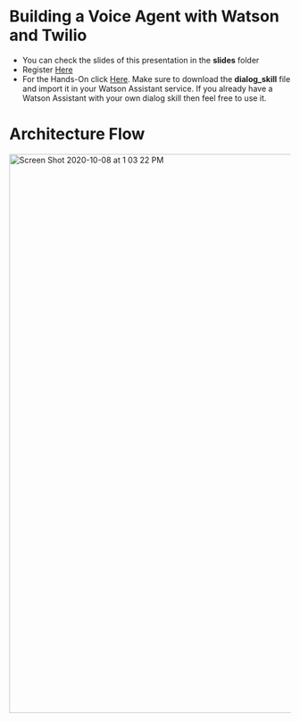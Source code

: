 
# Building a Voice Agent with Watson and Twilio

- You can check the slides of this presentation in the __slides__ folder</br>
- Register [Here](http://ibm.biz/WatsonTwilio)</br>
- For the Hands-On click [Here](https://www.ibm.com/cloud/garage/dte/tutorial/watson-assistant-features-lab-2-voice-integration/). Make sure to download the __dialog_skill__ file and import it in your Watson Assistant service. If you already have a Watson Assistant with your own dialog skill then feel free to use it.</br>

# Architecture Flow

<img width="1002" alt="Screen Shot 2020-10-08 at 1 03 22 PM" src="https://user-images.githubusercontent.com/15332386/95438103-e64c3400-0966-11eb-965b-54216160e8e3.png">




